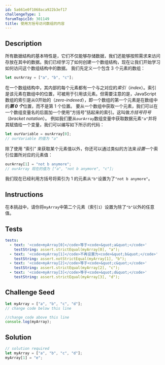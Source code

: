 ```yaml
---
id: 5a661e0f1068aca922b3ef17
challengeType: 1
forumTopicId: 301149
title: 使用方括号访问数组的内容
---
```


## Description
<section id='description'>
所有数据结构的基本特性是，它们不仅能够存储数据，我们还能够按照需求来访问存放在其中的数据。我们已经学习了如何创建一个数组结构，现在让我们开始学习如何访问这个数组结构中的数据。
我们先定义一个包含 3 个元素的数组：

```js
let ourArray = ["a", "b", "c"];
```

在一个数组结构中，其内部的每个元素都有一个与之对应的<dfn>索引</dfn>（<dfn>index</dfn>）。索引是该元素在数组中的位置，可被用于引用该元素。但需要注意的是，JavaScript 数组的索引是从0开始的（<dfn>zero-indexed</dfn>），即一个数组的第一个元素是在数组中的<em><strong>第 0 个</strong></em>位置，而不是第 1 个位置。
要从一个数组中获取一个元素，我们可以在一个数组变量名的后面加一个使用“方括号”括起来的索引。这叫做<dfn>方括号符号</dfn>（<dfn>bracket notation</dfn>）。
例如我们要从<code>ourArray</code>数组变量中获取数据元素<code>"a"</code>并将其赋值给一个变量，我们可以编写如下所示的代码：

```js
let ourVariable = ourArray[0];
// ourVariable 的值为 "a"
```

除了使用 “索引” 来获取某个元素值以外，你还可以通过类似的方法来<em>设置</em>一个索引位置所对应的元素值：

```js
ourArray[1] = "not b anymore";
// ourArray 现在的值为 ["a", "not b anymore", "c"];
```

我们现在已经利用方括号将索引为 1 的元素从<code>"b"</code>设置为了<code>"not b anymore"</code>。
</section>

## Instructions
<section id='instructions'>
在本挑战中，请你将<code>myArray</code>中第二个元素（索引<code>1</code>）设置为除了<code>"b"</code>以外的任意值。
</section>

## Tests
<section id='tests'>

```yml
tests:
  - text: '<code>myArray[0]</code>等于<code>&quot;a&quot;</code>'
    testString: assert.strictEqual(myArray[0], "a");
  - text: '<code>myArray[1]</code>不再设置为<code>&quot;b&quot;</code>'
    testString: assert.notStrictEqual(myArray[1], "b");
  - text: '<code>myArray[2]</code>等于<code>&quot;c&quot;</code>'
    testString: assert.strictEqual(myArray[2], "c");
  - text: '<code>myArray[3]</code>等于<code>&quot;d&quot;</code>'
    testString: assert.strictEqual(myArray[3], "d");

```

</section>

## Challenge Seed
<section id='challengeSeed'>

<div id='js-seed'>

```js
let myArray = ["a", "b", "c", "d"];
// change code below this line

//change code above this line
console.log(myArray);
```

</div>



</section>

## Solution
<section id='solution'>

```js
// solution required
let myArray = ["a", "b", "c", "d"];
myArray[1] = "e";
```

</section>
